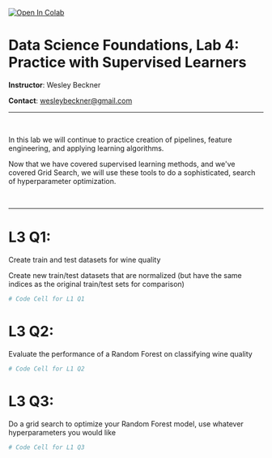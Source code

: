 <a href="https://colab.research.google.com/github/wesleybeckner/data_science_foundations/blob/main/notebooks/exercises/E4_Supervised_Learners.ipynb" target="_parent"><img src="https://colab.research.google.com/assets/colab-badge.svg" alt="Open In Colab"/></a>

# Data Science Foundations, Lab 4: Practice with Supervised Learners

**Instructor**: Wesley Beckner

**Contact**: wesleybeckner@gmail.com

---

<br>

In this lab we will continue to practice creation of pipelines, feature engineering, and applying learning algorithms.

Now that we have covered supervised learning methods, and we've covered Grid Search, we will use these tools to do a sophisticated, search of hyperparameter optimization.

<br>

---




# L3 Q1: 

Create train and test datasets for wine quality

Create new train/test datasets that are normalized (but have the same indices as the original train/test sets for comparison)


```python
# Code Cell for L1 Q1
```

# L3 Q2:

Evaluate the performance of a Random Forest on classifying wine quality



```python
# Code Cell for L1 Q2
```

# L3 Q3:

Do a grid search to optimize your Random Forest model, use whatever hyperparameters you would like




```python
# Code Cell for L1 Q3
```
